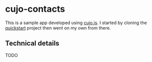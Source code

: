 # cujo-contacts

This is a sample app developed using [cujo.js](http://cujojs.com). I started
by cloning the [quickstart](https://github.com/cujojs/quickstart) project then
went on my own from there.

## Technical details
TODO

